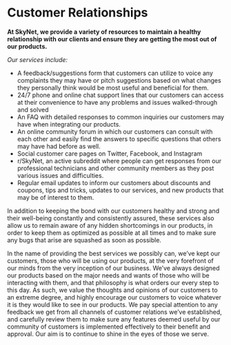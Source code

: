 # Customer Relationships

**At SkyNet, we provide a variety of resources to maintain a healthy relationship with our clients and ensure they are getting the most out of our products.**

*Our services include:*

- A feedback/suggestions form that customers can utilize to voice any complaints they may have or pitch suggestions based on what changes they personally think would be most useful and beneficial for them.
- 24/7 phone and online chat support lines that our customers can access at their convenience to have any problems and issues walked-through and solved
- An FAQ with detailed responses to common inquiries our customers may have when integrating our products.
-	An online community forum in which our customers can consult with each other and easily find the answers to specific questions that others may have had before as well.
-	Social customer care pages on Twitter, Facebook, and Instagram
-	r/SkyNet, an active subreddit where people can get responses from our professional technicians and other community members as they post various issues and difficulties.
-	Regular email updates to inform our customers about discounts and coupons, tips and tricks, updates to our services, and new products that may be of interest to them.

In addition to keeping the bond with our customers healthy and strong and their well-being constantly and consistently assured, these services also allow us to remain aware of any hidden shortcomings in our products, in order to keep them as optimized as possible at all times and to make sure any bugs that arise are squashed as soon as possible.

In the name of providing the best services we possibly can, we’ve kept our customers, those who will be using our products, at the very forefront of our minds from the very inception of our business. We’ve always designed our products based on the major needs and wants of those who will be interacting with them, and that philosophy is what orders our every step to this day. As such, we value the thoughts and opinions of our customers to an extreme degree, and highly encourage our customers to voice whatever it is they would like to see in our products. We pay special attention to any feedback we get from all channels of customer relations we’ve established, and carefully review them to make sure any features deemed useful by our community of customers is implemented effectively to their benefit and approval. Our aim is to continue to shine in the eyes of those we serve.
